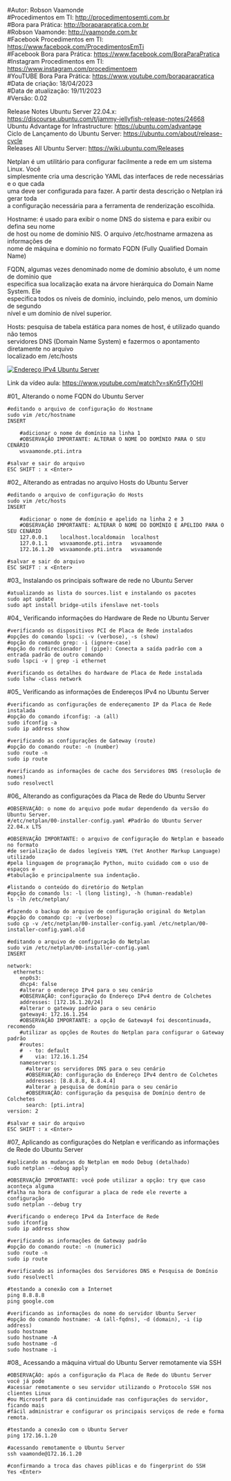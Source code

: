 #Autor: Robson Vaamonde<br>
#Procedimentos em TI: http://procedimentosemti.com.br<br>
#Bora para Prática: http://boraparapratica.com.br<br>
#Robson Vaamonde: http://vaamonde.com.br<br>
#Facebook Procedimentos em TI: https://www.facebook.com/ProcedimentosEmTi<br>
#Facebook Bora para Prática: https://www.facebook.com/BoraParaPratica<br>
#Instagram Procedimentos em TI: https://www.instagram.com/procedimentoem<br>
#YouTUBE Bora Para Prática: https://www.youtube.com/boraparapratica<br>
#Data de criação: 18/04/2023<br>
#Data de atualização: 19/11/2023<br>
#Versão: 0.02<br>

Release Notes Ubuntu Server 22.04.x: https://discourse.ubuntu.com/t/jammy-jellyfish-release-notes/24668<br>
Ubuntu Advantage for Infrastructure: https://ubuntu.com/advantage<br>
Ciclo de Lançamento do Ubuntu Server: https://ubuntu.com/about/release-cycle<br>
Releases All Ubuntu Server: https://wiki.ubuntu.com/Releases

Netplan é um utilitário para configurar facilmente a rede em um sistema Linux. Você<br>
simplesmente cria uma descrição YAML das interfaces de rede necessárias e o que cada<br> 
uma deve ser configurada para fazer. A partir desta descrição o Netplan irá gerar toda<br> 
a configuração necessária para a ferramenta de renderização escolhida.

Hostname: é usado para exibir o nome DNS do sistema e para exibir ou defina seu nome<br> 
de host ou nome de domínio NIS. O arquivo /etc/hostname armazena as informações de<br> 
nome de máquina e domínio no formato FQDN (Fully Qualified Domain Name)

FQDN, algumas vezes denominado nome de domínio absoluto, é um nome de domínio que<br> 
especifica sua localização exata na árvore hierárquica do Domain Name System. Ele<br> 
especifica todos os níveis de domínio, incluindo, pelo menos, um domínio de segundo<br> 
nível e um domínio de nível superior.

Hosts: pesquisa de tabela estática para nomes de host, é utilizado quando não temos<br> 
servidores DNS (Domain Name System) e fazermos o apontamento diretamente no arquivo<br> 
localizado em /etc/hosts

[![Endereço IPv4 Ubuntu Server](http://img.youtube.com/vi/sKn5fTy1OHI/0.jpg)](https://www.youtube.com/watch?v=sKn5fTy1OHI "Endereço IPv4 Ubuntu Server")

Link da vídeo aula: https://www.youtube.com/watch?v=sKn5fTy1OHI

#01_ Alterando o nome FQDN do Ubuntu Server<br>

	#editando o arquivo de configuração do Hostname
	sudo vim /etc/hostname
	INSERT
		
		#adicionar o nome de domínio na linha 1
		#OBSERVAÇÃO IMPORTANTE: ALTERAR O NOME DO DOMÍNIO PARA O SEU CENÁRIO
		wsvaamonde.pti.intra
	
	#salvar e sair do arquivo
	ESC SHIFT : x <Enter>

#02_ Alterando as entradas no arquivo Hosts do Ubuntu Server<br>

	#editando o arquivo de configuração do Hosts
	sudo vim /etc/hosts
	INSERT
		
		#adicionar o nome de domínio e apelido na linha 2 e 3
		#OBSERVAÇÃO IMPORTANTE: ALTERAR O NOME DO DOMÍNIO E APELIDO PARA O SEU CENÁRIO
		127.0.0.1    localhost.localdomain  localhost
		127.0.1.1    wsvaamonde.pti.intra   wsvaamonde
		172.16.1.20  wsvaamonde.pti.intra   wsvaamonde
	
	#salvar e sair do arquivo
	ESC SHIFT : x <Enter>

#03_ Instalando os principais software de rede no Ubuntu Server<br>

	#atualizando as lista do sources.list e instalando os pacotes
	sudo apt update
	sudo apt install bridge-utils ifenslave net-tools

#04_ Verificando informações do Hardware de Rede no Ubuntu Server<br>

	#verificando os dispositivos PCI de Placa de Rede instalados
	#opções do comando lspci: -v (verbose), -s (show)
	#opção do comando grep: -i (ignore-case)
	#opção do redirecionador | (pipe): Conecta a saída padrão com a entrada padrão de outro comando
	sudo lspci -v | grep -i ethernet

	#verificando os detalhes do hardware de Placa de Rede instalada
	sudo lshw -class network

#05_ Verificando as informações de Endereços IPv4 no Ubuntu Server<br>

	#verificando as configurações de endereçamento IP da Placa de Rede instalada
	#opção do comando ifconfig: -a (all)
	sudo ifconfig -a
	sudo ip address show
	
	#verificando as configurações de Gateway (route)
	#opção do comando route: -n (number)
	sudo route -n
	sudo ip route
	
	#verificando as informações de cache dos Servidores DNS (resolução de nomes)
	sudo resolvectl

#06_ Alterando as configurações da Placa de Rede do Ubuntu Server<br>

	#OBSERVAÇÃO: o nome do arquivo pode mudar dependendo da versão do Ubuntu Server.
	#/etc/netplan/00-installer-config.yaml #Padrão do Ubuntu Server 22.04.x LTS
	
	#OBSERVAÇÃO IMPORTANTE: o arquivo de configuração do Netplan e baseado no formato 
	#de serialização de dados legíveis YAML (Yet Another Markup Language) utilizado 
	#pela linguagem de programação Python, muito cuidado com o uso de espaços e 
	#tabulação e principalmente sua indentação.

	#listando o conteúdo do diretório do Netplan
	#opção do comando ls: -l (long listing), -h (human-readable)
	ls -lh /etc/netplan/

	#fazendo o backup do arquivo de configuração original do Netplan
	#opção do comando cp: -v (verbose)
	sudo cp -v /etc/netplan/00-installer-config.yaml /etc/netplan/00-installer-config.yaml.old

	#editando o arquivo de configuração do Netplan
	sudo vim /etc/netplan/00-installer-config.yaml
	INSERT

    network:
      ethernets:
        enp0s3:
        dhcp4: false
        #alterar o endereço IPv4 para o seu cenário
        #OBSERVAÇÃO: configuração do Endereço IPv4 dentro de Colchetes
        addresses: [172.16.1.20/24]
        #alterar o gateway padrão para o seu cenário
        gateway4: 172.16.1.254
        #OBSERVAÇÃO IMPORTANTE: a opção de Gateway4 foi descontinuada, recomendo
        #utilizar as opções de Routes do Netplan para configurar o Gateway padrão
        #routes:
        #  - to: default
        #    via: 172.16.1.254
        nameservers:
          #alterar os servidores DNS para o seu cenário
          #OBSERVAÇÃO: configuração do Endereço IPv4 dentro de Colchetes
          addresses: [8.8.8.8, 8.8.4.4]
          #alterar a pesquisa de domínio para o seu cenário
          #OBSERVAÇÃO: configuração da pesquisa de Domínio dentro de Colchetes
          search: [pti.intra]
    version: 2

	#salvar e sair do arquivo
	ESC SHIFT : x <Enter>

#07_ Aplicando as configurações do Netplan e verificando as informações de Rede do Ubuntu Server<br>

	#aplicando as mudanças do Netplan em modo Debug (detalhado)
	sudo netplan --debug apply

	#OBSERVAÇÃO IMPORTANTE: você pode utilizar a opção: try que caso aconteça alguma
	#falha na hora de configurar a placa de rede ele reverte a configuração
	sudo netplan --debug try

	#verificando o endereço IPv4 da Interface de Rede
	sudo ifconfig
	sudo ip address show

	#verificando as informações de Gateway padrão
	#opção do comando route: -n (numeric)
	sudo route -n
	sudo ip route

	#verificando as informações dos Servidores DNS e Pesquisa de Domínio
	sudo resolvectl

	#testando a conexão com a Internet
	ping 8.8.8.8
	ping google.com

	#verificando as informações do nome do servidor Ubuntu Server
	#opção do comando hostname: -A (all-fqdns), -d (domain), -i (ip address)
	sudo hostname
	sudo hostname -A
	sudo hostname -d
	sudo hostname -i

#08_ Acessando a máquina virtual do Ubuntu Server remotamente via SSH<br>

	#OBSERVAÇÃO: após a configuração da Placa de Rede do Ubuntu Server você já pode
	#acessar remotamente o seu servidor utilizando o Protocolo SSH nos clientes Linux
	#ou Microsoft para dá continuidade nas configurações do servidor, ficando mais
	#fácil administrar e configurar os principais serviços de rede e forma remota.

	#testando a conexão com o Ubuntu Server
	ping 172.16.1.20

	#acessando remotamente o Ubuntu Server
	ssh vaamonde@172.16.1.20

	#confirmando a troca das chaves públicas e do fingerprint do SSH
	Yes <Enter>